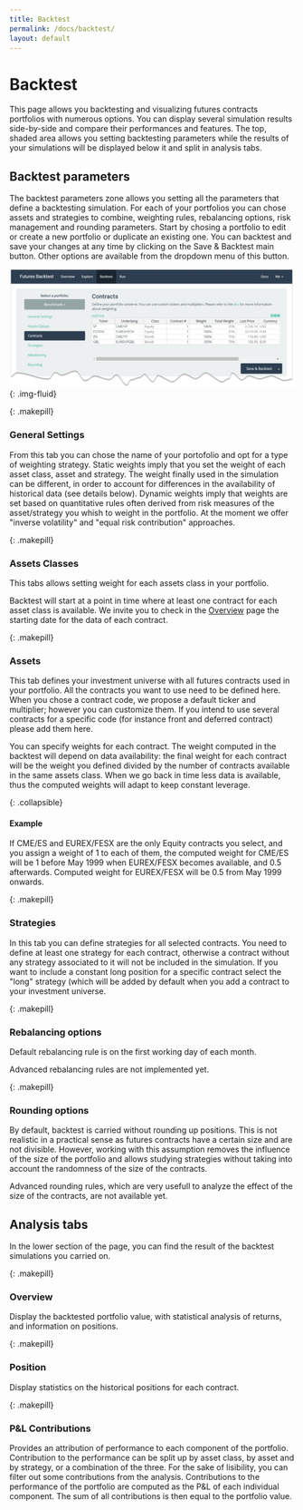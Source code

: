 ```yaml
---
title: Backtest
permalink: /docs/backtest/
layout: default
---
```


# Backtest

This page allows you backtesting and visualizing futures contracts portfolios with numerous options. You can display several simulation results side-by-side and compare their performances and features. The top, shaded area allows you setting backtesting parameters while the results of your simulations will be displayed below it and split in analysis tabs.

## Backtest parameters

The backtest parameters zone allows you setting all the parameters that define a backtesting simulation. For each of your portfolios you can chose assets and strategies to combine, weighting rules, rebalancing options, risk management and rounding parameters.
Start by chosing a portfolio to edit or create a new portfolio or duplicate an existing one. You can backtest and save your changes at any time by clicking on the Save & Backtest main button. Other options are available from the dropdown menu of this button.

![Backtest parameters](/assets/capture1.jpg){: .img-fluid}

{: .makepill}
### General Settings

From this tab you can chose the name of your portofolio and opt for a type of weighting strategy.
Static weights imply that you set the weight of each asset class, asset and strategy. The weight finally used in the simulation can be different, in order to account for differences in the availability of historical data (see details below).
Dynamic weights imply that weights are set based on quantitative rules often derived from risk measures of the asset/strategy you whish to weight in the portfolio. At the moment we offer "inverse volatility" and "equal risk contribution" approaches.

{: .makepill}
### Assets Classes

This tabs allows setting weight for each assets class in your portfolio.

Backtest will start at a point in time where at least one contract for each asset class is available. We invite you to check in the [Overview](/overview/) page the starting date for the data of each contract.

{: .makepill}
### Assets

This tab defines your investment universe with all futures contracts used in your portfolio. All the contracts you want to use need to be defined here. When you chose a contract code, we propose a default ticker and multiplier; however you can customize them. If you intend to use several contracts for a specific code (for instance front and deferred contract) please add them here.

You can specify weights for each contract. The weight computed in the backtest will depend on data availability: the final weight for each contract will be the weight you defined divided by the number of contracts available in the same assets class. When we go back in time less data is available, thus the computed weights will adapt to keep constant leverage.

{: .collapsible}
#### Example

If CME/ES and EUREX/FESX are the only Equity contracts you select, and you assign a weight of 1 to each of them, the computed weight for CME/ES will be 1 before May 1999 when EUREX/FESX becomes available, and 0.5 afterwards. Computed weight for EUREX/FESX will be 0.5 from May 1999 onwards. 

{: .makepill}
### Strategies

In this tab you can define strategies for all selected contracts. You need to define at least one strategy for each contract, otherwise a contract without any strategy associated to it will not be included in the simulation. If you want to include a constant long position for a specific contract select the "long" strategy (which will be added by default when you add a contract to your investment universe.

{: .makepill}
### Rebalancing options

Default rebalancing rule is on the first working day of each month.

Advanced rebalancing rules are not implemented yet.

{: .makepill}
### Rounding options

By default, backtest is carried without rounding up positions. This is not realistic in a practical sense as futures contracts have a certain size and are not divisible. However, working with this assumption removes the influence of the size of the portfolio and allows studying strategies without taking into account the randomness of the size of the contracts.

Advanced rounding rules, which are very usefull to analyze the effect of the size of the contracts, are not available yet.

## Analysis tabs

In the lower section of the page, you can find the result of the backtest simulations you carried on.

{: .makepill}
### Overview

Display the backtested portfolio value, with statistical analysis of returns, and information on positions.

{: .makepill}
### Position

Display statistics on the historical positions for each contract.

{: .makepill}
### P&L Contributions

Provides an attribution of performance to each component of the portfolio. Contribution to the performance can be split up by asset class, by asset and by strategy, or a combination of the three. For the sake of lisibility, you can filter out some contributions from the analysis. Contributions to the performance of the portfolio are computed as the P&L of each individual component. The sum of all contributions is then equal to the portfolio value.  
